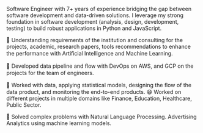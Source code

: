 Software Engineer with 7+ years of experience bridging the gap between software development and data-driven solutions. I leverage my strong foundation in software development (analysis, design, development, testing) to build robust applications in Python and JavaScript.

🔭 Understanding requirements of the institution and consulting for the projects, academic, research papers, tools recommendations to enhance the performance with Artiﬁcial Intelligence and Machine Learning.

🌱 Developed data pipeline and ﬂow with DevOps on AWS, and GCP on the projects for the team of engineers.

🤔 Worked with data, applying statistical models, designing the ﬂow of the data product, and monitoring the end-to-end products. 😄 Worked on different projects in multiple domains like Finance, Education, Healthcare, Public Sector.

💬 Solved complex problems with Natural Language Processing. Advertising Analytics using machine learning models.
